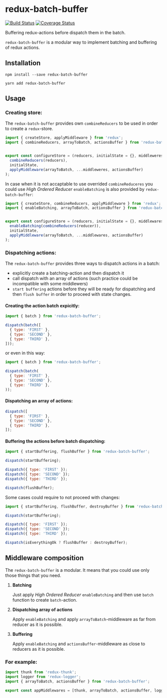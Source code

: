 # redux-batch-buffer
[![Build Status](https://travis-ci.org/DScheglov/redux-batch-buffer.svg?branch=master)](https://travis-ci.org/DScheglov/redux-batch-buffer) [![Coverage Status](https://coveralls.io/repos/github/DScheglov/redux-batch-buffer/badge.svg?branch=master)](https://coveralls.io/github/DScheglov/redux-batch-buffer?branch=master)

Buffering redux-actions before dispatch them in the batch.

`redux-batch-buffer` is a modular way to implement batching and buffering of redux actions.


## Installation

```shell
npm install --save redux-batch-buffer
```

```shell
yarn add redux-batch-buffer
```

## Usage

### Creating store:

The `redux-batch-buffer` provides own `combineReducers` to be used in order
to create a `redux`-store.

```js
import { createStore, applyMiddleware } from 'redux';
import { combineReducers, arrayToBatch, actionsBuffer } from 'redux-batch-buffer/combine-reducers';


export const configureStore = (reducers, initialState = {}, middleweres) => createStore(
  combineReducers(reducers),
  initialState,
  applyMiddleware(arrayToBatch, ...middleweres, actionsBuffer)
);
```

In case when it is not accaptable to use overrided `combineReduceres` you could
use *High Ordered Reducer* `enableBatching` is also provided by `redux-batch-buffer`:

```js
import { createStore, combineReducers, applyMiddleware } from 'redux';
import { enableBatching, arrayToBatch, actionsBuffer } from 'redux-batch-buffer';


export const configureStore = (reducers, initialState = {}, middlewares) => createStore(
  enableBatching(combineReducers(reducer)),
  initialState,
  applyMiddleware(arrayToBatch, ...middlewares, actionsBuffer)
);
```

### Dispatching actions:

The `redux-batch-buffer` provides three ways to dispatch actions in a batch:
 - explicitly create a batching-action and then dispatch it
 - call dispatch with an array of actions (such practice could be incompatible
   with some middlewers)
 - `start buffering` actions before they will be ready for dispatching and then
   `flush buffer` in order to proceed with state changes.


#### Creating the action batch expicitly:

```js
import { batch } from 'redux-batch-buffer';

dispatch(batch([
  { type: 'FIRST' },
  { type: 'SECOND' },
  { type: 'THIRD' },
]));
```

or even in this way:

```js
import { batch } from 'redux-batch-buffer';

dispatch(batch(
  { type: 'FIRST' },
  { type: 'SECOND' },
  { type: 'THIRD' },
));
```

#### Dispatching an array of actions:

```js
dispatch([
  { type: 'FIRST' },
  { type: 'SECOND' },
  { type: 'THIRD' },
]);
```

#### Buffering the actions before batch dispatching:

```js
import { startBuffering, flushBuffer } from 'redux-batch-buffer';

dispatch(startBuffering);

dispatch({ type: 'FIRST' });
dispatch({ type: 'SECOND' });
dispatch({ type: 'THIRD' });

dispatch(flushBuffer);
```

Some cases could require to not proceed with changes:

```js
import { startBuffering, flushBuffer, destroyBuffer } from 'redux-batch-buffer';

dispatch(startBuffering);

dispatch({ type: 'FIRST' });
dispatch({ type: 'SECOND' });
dispatch({ type: 'THIRD' });

dispatch(isEverythingOk ? flushBuffer : destroyBuffer);
```

## Middleware composition

The `redux-batch-buffer` is a modular. It means that you could use only those things that
you need. 

1. **Batching**

   Just apply *High Ordered Reducer* `enableBatching` and then use `batch` function
   to create `batch`-action.

2. **Dispatching array of actions**

   Apply `enableBatching` and apply `arrayToBatch`-middleware as far from reducer as it is possible.

3. **Buffering**

   Apply `enableBatching` and `actionsBuffer`-middleware as close to reducers as it is possible.


### For example:

```js
import thunk from 'redux-thunk';
import logger from 'redux-logger';
import { arrayToBatch, actionsBuffer } from 'redux-batch-buffer';

export const appMiddlewares = [thunk, arrayToBatch, actionsBuffer, logger];
```
